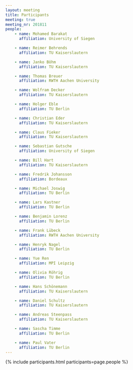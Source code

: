 ```yaml
---
layout: meeting
title: Participants
meeting: true
meeting_nr: 201811
people:
    - name: Mohamed Barakat
      affiliation: University of Siegen

    - name: Reimer Behrends
      affiliation: TU Kaiserslautern

    - name: Janko Böhm
      affiliation: TU Kaiserslautern

    - name: Thomas Breuer
      affiliation: RWTH Aachen University

    - name: Wolfram Decker
      affiliation: TU Kaiserslautern

    - name: Holger Eble
      affiliation: TU Berlin

    - name: Christian Eder
      affiliation: TU Kaiserslautern

    - name: Claus Fieker
      affiliation: TU Kaiserslautern

    - name: Sebastian Gutsche
      affiliation: University of Siegen

    - name: Bill Hart
      affiliation: TU Kaiserslautern

    - name: Fredrik Johansson
      affiliation: Bordeaux

    - name: Michael Joswig
      affiliation: TU Berlin

    - name: Lars Kastner
      affiliation: TU Berlin

    - name: Benjamin Lorenz
      affiliation: TU Berlin

    - name: Frank Lübeck
      affiliation: RWTH Aachen University

    - name: Henryk Nagel
      affiliation: TU Berlin

    - name: Yue Ren
      affiliation: MPI Leipzig

    - name: Olivia Röhrig
      affiliation: TU Berlin

    - name: Hans Schönemann
      affiliation: TU Kaiserslautern

    - name: Daniel Schultz
      affiliation: TU Kaiserslautern

    - name: Andreas Steenpass
      affiliation: TU Kaiserslautern

    - name: Sascha Timme
      affiliation: TU Berlin

    - name: Paul Vater
      affiliation: TU Berlin
---
```


{% include participants.html participants=page.people %}
